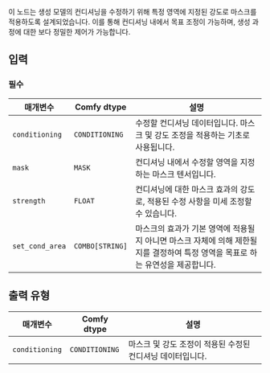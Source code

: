 이 노드는 생성 모델의 컨디셔닝을 수정하기 위해 특정 영역에 지정된 강도로 마스크를 적용하도록 설계되었습니다. 이를 통해 컨디셔닝 내에서 목표 조정이 가능하며, 생성 과정에 대한 보다 정밀한 제어가 가능합니다.

## 입력

### 필수

| 매개변수     | Comfy dtype  | 설명 |
|---------------|--------------|-------------|
| `conditioning` | `CONDITIONING` | 수정할 컨디셔닝 데이터입니다. 마스크 및 강도 조정을 적용하는 기초로 사용됩니다. |
| `mask`        | `MASK`       | 컨디셔닝 내에서 수정할 영역을 지정하는 마스크 텐서입니다. |
| `strength`    | `FLOAT`      | 컨디셔닝에 대한 마스크 효과의 강도로, 적용된 수정 사항을 미세 조정할 수 있습니다. |
| `set_cond_area` | `COMBO[STRING]` | 마스크의 효과가 기본 영역에 적용될지 아니면 마스크 자체에 의해 제한될지를 결정하여 특정 영역을 목표로 하는 유연성을 제공합니다. |

## 출력 유형

| 매개변수     | Comfy dtype  | 설명 |
|---------------|--------------|-------------|
| `conditioning` | `CONDITIONING` | 마스크 및 강도 조정이 적용된 수정된 컨디셔닝 데이터입니다. |
